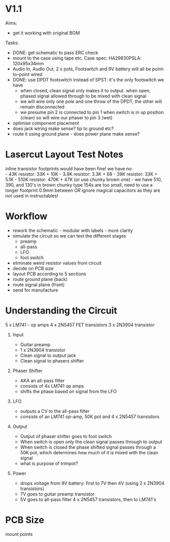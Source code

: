 # V1.1

Aims:
- get it working with original BOM

Tasks:
- DONE: get schematic to pass ERC check
- mount to the case using tape etc. Case spec: HA29830PSLA: 120x95x34mm
- Audio In, Audio Out, 2 x pots, Footswitch and 9V battery will all be point-to-point wired
- DONE: use DPDT footswitch instead of SPST: it's the only footswitch we have
    - when closed, clean signal only makes it to output. when open, phased signal allowed through to be mixed with clean signal
    - we will wire only one pole and one throw of the DPDT, the other will remain disconnected
    - we presume pin 2 is connected to pin 1 when switch is in up position (clean) so will wire our phaser to pin 3 (wet)
- optimise component placement
- does jack wiring make sense? tip to ground etc?
- route it using ground plane - does power plane make sense?

# Lasercut Layout Test Notes

inline transistor footprints would have been fine!
we have no:     
    - 43K resistor:  33K + 10K
    - 3.9K resistor: 3.3K + 68
    - 39K resistor: 33K + 5.1K
    - 510K resistor: 470K + 47K (or use chunky brown one)
    - we have 510, 390, and 130's in brown chunky type
154s are too small, need to use a longer footprint 0.9mm between
*OR* ignore magical capacitors as they are not used in instructables!

# Workflow

- rework the schematic - modular with labels - more clarity
- simulate the circuit so we can test the different stages
     - preamp
     - all-pass
     - LFO
     - foot switch
- eliminate weird resistor values from circuit
- decide on PCB size
- layout PCB according to 5 sections
- route ground plane (back)
- route signal plane (front)
- send for manufacture

# Understanding the Circuit

5 x LM741 - op amps
4 x 2N5457 FET transistors
3 x 2N3904 transistor

1. Input
    - Guitar preamp
    - 1 x 2N3904 transistor
    - Clean signal to output jack
    - Clean signal to phasers shifter

2. Phaser Shifter
    - AKA an all-pass filter
    - consists of 4x LM741 op amps
    - shifts the phase based on signal from the LFO

3. LFO 
    - outputs a CV to the all-pass filter
    - consists of an LM741 op-amp, 50K pot and 4 x 2N5457 transistors

4. Output
    - Output of phaser shifter goes to foot switch
    - When switch is open only the clean signal passes through to output
    - When switch is closed the phase shifted signal passes through a 50K pot, which determines how much of it is mixed with the clean signal
    - what is purpose of trimpot?

5. Power    
    - drops voltage from 9V battery: first to 7V then 4V (using 2 x 2N3904 transistors)
    - 7V goes to guitar preamp transistor
    - 5V goes to all-pass filter 4 x 2N5457 transistors, then to LM741's

# PCB Size

mount points

# 